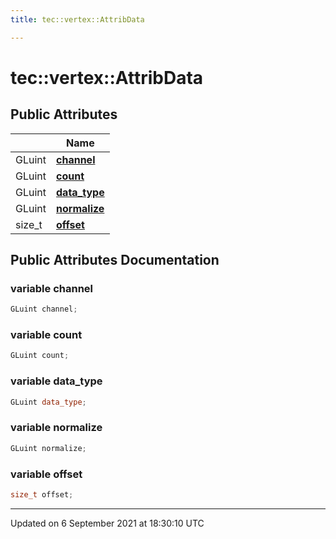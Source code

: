 ```yaml
---
title: tec::vertex::AttribData

---
```


# tec::vertex::AttribData





## Public Attributes

|                | Name           |
| -------------- | -------------- |
| GLuint | **[channel](/engine/Classes/structtec_1_1vertex_1_1_attrib_data/#variable-channel)**  |
| GLuint | **[count](/engine/Classes/structtec_1_1vertex_1_1_attrib_data/#variable-count)**  |
| GLuint | **[data_type](/engine/Classes/structtec_1_1vertex_1_1_attrib_data/#variable-data_type)**  |
| GLuint | **[normalize](/engine/Classes/structtec_1_1vertex_1_1_attrib_data/#variable-normalize)**  |
| size_t | **[offset](/engine/Classes/structtec_1_1vertex_1_1_attrib_data/#variable-offset)**  |

## Public Attributes Documentation

### variable channel

```cpp
GLuint channel;
```


### variable count

```cpp
GLuint count;
```


### variable data_type

```cpp
GLuint data_type;
```


### variable normalize

```cpp
GLuint normalize;
```


### variable offset

```cpp
size_t offset;
```


-------------------------------

Updated on  6 September 2021 at 18:30:10 UTC